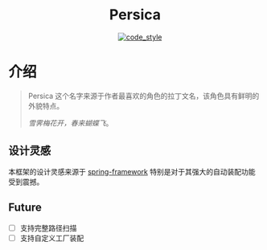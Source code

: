 <h1 style="text-align: center;">Persica</h1>

<div style="text-align: center;">
<img src="https://img.shields.io/badge/python-3.10%2B-blue" alt="">
<img src="https://img.shields.io/badge/works%20on-my%20machine-brightgreen" alt="">
<img src="https://img.shields.io/badge/status-%E5%92%95%E5%92%95%E5%92%95-blue" alt="">
<a href="https://github.com/astral-sh/uv"><img src="https://img.shields.io/endpoint?url=https://raw.githubusercontent.com/astral-sh/uv/main/assets/badge/v0.json" alt=""></a>
<a href="https://github.com/astral-sh/ruff"><img src="https://img.shields.io/endpoint?url=https://raw.githubusercontent.com/astral-sh/ruff/main/assets/badge/v2.json" alt=""></a>
<a href="https://black.readthedocs.io/en/stable/index.html"><img src="https://img.shields.io/badge/code%20style-black-000000.svg" alt="code_style" /></a>
</div>

# 介绍
> Persica 这个名字来源于作者最喜欢的角色的拉丁文名，该角色具有鲜明的外貌特点。
>
> *雪霁梅花开，春来蝴蝶飞*。

## 设计灵感

本框架的设计灵感来源于 [spring-framework](https://github.com/spring-projects/)
特别是对于其强大的自动装配功能受到震撼。

## Future
- [ ] 支持完整路径扫描
- [ ] 支持自定义工厂装配
